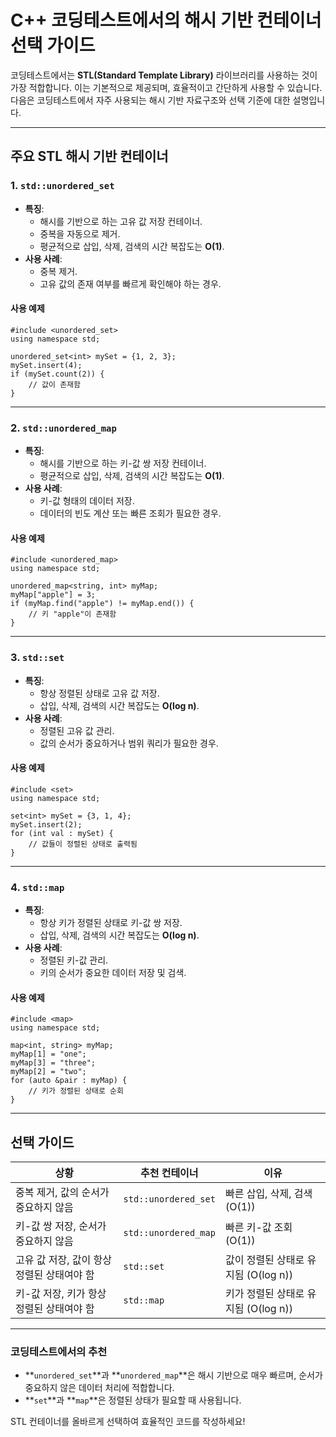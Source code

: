 # C++ 코딩테스트에서의 해시 기반 컨테이너 선택 가이드

코딩테스트에서는 **STL(Standard Template Library)** 라이브러리를 사용하는 것이 가장 적합합니다. 이는 기본적으로 제공되며, 효율적이고 간단하게 사용할 수 있습니다. 다음은 코딩테스트에서 자주 사용되는 해시 기반 자료구조와 선택 기준에 대한 설명입니다.

---

## 주요 STL 해시 기반 컨테이너

### 1. **`std::unordered_set`**
- **특징**:
  - 해시를 기반으로 하는 고유 값 저장 컨테이너.
  - 중복을 자동으로 제거.
  - 평균적으로 삽입, 삭제, 검색의 시간 복잡도는 **O(1)**.
- **사용 사례**:
  - 중복 제거.
  - 고유 값의 존재 여부를 빠르게 확인해야 하는 경우.

#### 사용 예제
    #include <unordered_set>
    using namespace std;

    unordered_set<int> mySet = {1, 2, 3};
    mySet.insert(4);
    if (mySet.count(2)) {
        // 값이 존재함
    }

---

### 2. **`std::unordered_map`**
- **특징**:
  - 해시를 기반으로 하는 키-값 쌍 저장 컨테이너.
  - 평균적으로 삽입, 삭제, 검색의 시간 복잡도는 **O(1)**.
- **사용 사례**:
  - 키-값 형태의 데이터 저장.
  - 데이터의 빈도 계산 또는 빠른 조회가 필요한 경우.

#### 사용 예제
    #include <unordered_map>
    using namespace std;

    unordered_map<string, int> myMap;
    myMap["apple"] = 3;
    if (myMap.find("apple") != myMap.end()) {
        // 키 "apple"이 존재함
    }

---

### 3. **`std::set`**
- **특징**:
  - 항상 정렬된 상태로 고유 값 저장.
  - 삽입, 삭제, 검색의 시간 복잡도는 **O(log n)**.
- **사용 사례**:
  - 정렬된 고유 값 관리.
  - 값의 순서가 중요하거나 범위 쿼리가 필요한 경우.

#### 사용 예제
    #include <set>
    using namespace std;

    set<int> mySet = {3, 1, 4};
    mySet.insert(2);
    for (int val : mySet) {
        // 값들이 정렬된 상태로 출력됨
    }

---

### 4. **`std::map`**
- **특징**:
  - 항상 키가 정렬된 상태로 키-값 쌍 저장.
  - 삽입, 삭제, 검색의 시간 복잡도는 **O(log n)**.
- **사용 사례**:
  - 정렬된 키-값 관리.
  - 키의 순서가 중요한 데이터 저장 및 검색.

#### 사용 예제
    #include <map>
    using namespace std;

    map<int, string> myMap;
    myMap[1] = "one";
    myMap[3] = "three";
    myMap[2] = "two";
    for (auto &pair : myMap) {
        // 키가 정렬된 상태로 순회
    }

---

## 선택 가이드

| **상황**                                | **추천 컨테이너**   | **이유**                                              |
|-----------------------------------------|---------------------|------------------------------------------------------|
| 중복 제거, 값의 순서가 중요하지 않음     | `std::unordered_set`| 빠른 삽입, 삭제, 검색 (O(1))                         |
| 키-값 쌍 저장, 순서가 중요하지 않음     | `std::unordered_map`| 빠른 키-값 조회 (O(1))                               |
| 고유 값 저장, 값이 항상 정렬된 상태여야 함 | `std::set`          | 값이 정렬된 상태로 유지됨 (O(log n))                 |
| 키-값 저장, 키가 항상 정렬된 상태여야 함 | `std::map`          | 키가 정렬된 상태로 유지됨 (O(log n))                 |

---

### 코딩테스트에서의 추천
- **`unordered_set`**과 **`unordered_map`**은 해시 기반으로 매우 빠르며, 순서가 중요하지 않은 데이터 처리에 적합합니다.
- **`set`**과 **`map`**은 정렬된 상태가 필요할 때 사용됩니다.

STL 컨테이너를 올바르게 선택하여 효율적인 코드를 작성하세요!
